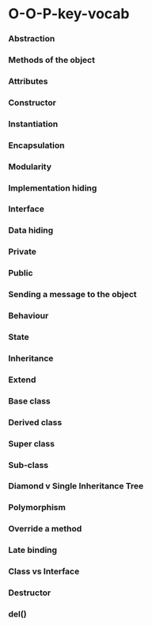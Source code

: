 # O-O-P-key-vocab

### Abstraction

### Methods of the object

### Attributes

### Constructor

### Instantiation

### Encapsulation

### Modularity

### Implementation hiding

### Interface

### Data hiding

### Private

### Public

### Sending a message to the object

### Behaviour

### State

### Inheritance

### Extend

### Base class

### Derived class

### Super class

### Sub-class

### Diamond v Single Inheritance Tree

### Polymorphism

### Override a method

### Late binding

### Class vs Interface

### Destructor

### del()
